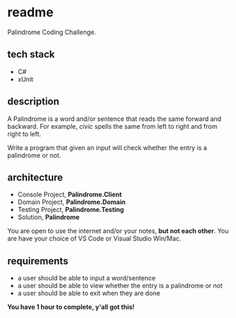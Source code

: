 # readme

Palindrome Coding Challenge.

## tech stack

- C#
- xUnit

## description

A Palindrome is a word and/or sentence that reads the same forward and backward.
For example, _civic_ spells the same from left to right and from right to left.

Write a program that given an input will check whether the entry is a palindrome or not.

## architecture

- Console Project, __Palindrome.Client__
- Domain Project, __Palindrome.Domain__
- Testing Project, __Palindrome.Testing__
- Solution, __Palindrome__

You are open to use the internet and/or your notes, __but not each other__.
You are have your choice of VS Code or Visual Studio Win/Mac.

## requirements

- a user should be able to input a word/sentence
- a user should be able to view whether the entry is a palindrome or not
- a user should be able to exit when they are done

__You have 1 hour to complete, y'all got this!__
